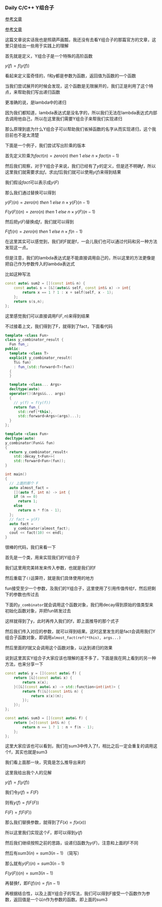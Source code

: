 ### Daily C/C++ Y组合子

[参考文章](https://time.geekbang.org/column/article/185189)

[参考文章](https://blog.csdn.net/weixin_43686836/article/details/106952856)

这篇文章说实话我也是照葫芦画瓢，我还没有去看Y组合子的那篇官方的文章，这里只是给出一些用于实践上的理解

首先就是定义，Y组合子是一个特殊的高阶函数

$y(f) = f(y(f))$

看起来定义蛮奇怪的，f和y都是参数为函数，返回值为函数的一个函数

当我们尝试展开的时候会发现，这个函数是无限展开的，我们正是利用了这个特点，来帮助我们写出递归函数

更准确的说，是lambda中的递归

因为我们都知道，lambda表达式是没名字的，所以我们无法在lambda表达式内部去调用他自己，所以在这里我们需要Y组合子来帮我们实现递归

那么原理到底为什么Y组合子可以帮助我们省掉函数的名字从而实现递归，这个我目前也不是太清楚

下面是一个例子，我们尝试写出阶乘的版本

首先定义阶乘为$fact(n) = zero(n)\ then\ 1\ else\ n \times fact(n - 1)$

然后我们观察，对于Y组合子来说，我们已经有了$y$的定义，但是还不明确$f$，所以这里我们就需要求出$f$。求出$f$后我们就可以使用$y(f)$来得到结果

我们假设$fact$可以表示成$y(F)$

那么我们通过替换可以得到

$y(F)(n) = zero(n)\ then\ 1\ else\ n \times y(F)(n - 1)$

$F(y(F))(n) = zero(n)\ then\ 1\ else\ n \times y(F)(n - 1)$

然后把$y(F)$替换成$f$，我们就可以得到

$F(f)(n) = zero(n)\ then\ 1\ else\ n \times f(n - 1)$

在这里其实可以感觉到，我们的F就是f，一会儿我们也可以通过代码和另一种方法发现这一点。

但是注意，我们的lambda表达式是不能直接调用自己的，所以这里的方法更像是把自己作为参数传入的lambda表达式

比如这种写法

```cpp
const auto& sum2 = [](const int& n) {
	const auto& s = [&](auto&& self, const int& x) -> int{
		return x == 1 ? 1 : x + self(self, x - 1);
	};
	return s(s,n);
};
```

这里感觉我们可以直接调用$F(F, n)$来得到结果

不过接着上文，我们得到了F，就得到了fact，下面看代码

```cpp
template <class Fun>
class y_combinator_result {
  Fun fun_;
public:
  template <class T>
  explicit y_combinator_result(
    T&& fun)
    : fun_(std::forward<T>(fun))
  {
  }

  template <class... Args>
  decltype(auto)
  operator()(Args&&... args)
  {
    // y(f) = f(y(f))
    return fun_(
      std::ref(*this),
      std::forward<Args>(args)...);
  }
};

template <class Fun>
decltype(auto)
y_combinator(Fun&& fun)
{
  return y_combinator_result<
    std::decay_t<Fun>>(
    std::forward<Fun>(fun));
}

int main()
{
  // 上面的那个 F
  auto almost_fact =
    [](auto f, int n) -> int {
    if (n == 0)
      return 1;
    else
      return n * f(n - 1);
  };
  // fact = y(F)
  auto fact =
    y_combinator(almost_fact);
  cout << fact(10) << endl;
}
```

很棒的代码，我们来看一下

首先是一个类，用来实现我们的Y组合子

我们这里用完美转发来传入参数，也就是我们的f

然后重载了`()`运算符，就是我们具体使用的地方

fun接受至少一个参数，及我们的Y组合子，这里使用了引用传值传给f，然后把剩下的参数也传过去

下面的`y_combinator`就会调用这个函数对象，我们用decay得到原始的值类型来初始化函数对象，并把fun转发过去

这样就得到了y，此时再传入我们的f，即上面推导的那个式子

然后我们传入对应的参数，就可以得到结果。这时这里发生的是fact会调用我们Y组合子函数对象，即调用`almost_fact(ref(*this), args...)`

然后里面的f就又会调用这个函数对象，以达到递归的效果

说到这里其实Y组合子大家应该也理解的差不多了，下面是我在网上看到的另一种方法，也来分享一下

```cpp
const auto& y = [](const auto& f) {
	return [&](const auto& x) {
		return x(x);
	}([&](const auto& x) -> std::function<int(int)> {
		return f([&](const int& n) {
			return x(x)(n);
		});
	});
};

const auto& sum3 = [](const auto& f) {
	return [=](const int& n) {
		return n == 1 ? 1 : n + f(n - 1);
	};
};
```

这里大家应该也可以看到，我们在sum3中传入了f，相比之后一定会重复的调用这个f，其实也就是sum3

我们看上面那一块，究竟是怎么推导出来的

这里我给出我个人的见解

$y(f) = f(y(f))$

我们令$y(f) = F(F)$

则有$y(f) = f(F(F))$

$F(F) = f(F(F))$

那么我们替换参数，就得到了$F(x) = f(x(x))$

所以这里我们实现这个$F$，即可以得到$y(f)$

然后我们继续按照之前的思路，设递归函数为$y(F)$，注意和上面的F不同

然后有$sum3(n) = sum3(n - 1)$ （简写）

那么就有$y(F)(n) = sum3(n - 1)$

$F(y(F))(n) = sum3(n - 1)$

再替换f，即$F(f)(n) = f(n - 1)$

再根据结合性，以及上面Y组合子的写法，我们可以得到F接受一个函数作为参数，返回值是一个以n作为参数的函数。即上面的sum3

